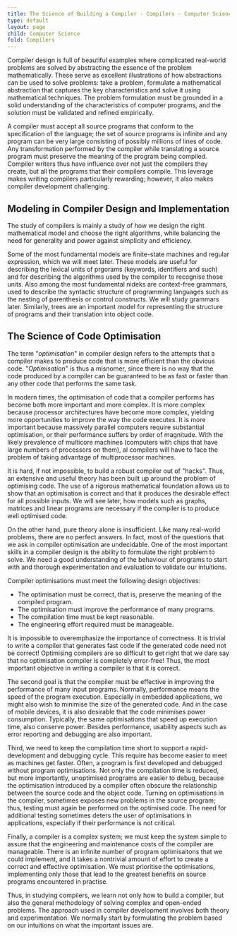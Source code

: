 ```yaml
---
title: The Science of Building a Compiler - Compilers - Computer Science
type: default
layout: page
child: Computer Science
fold: Compilers
---
```


Compiler design is full of beautiful examples where complicated real-world
problems are solved by abstracting the essence of the problem mathematically.
These serve as excellent illustrations of how abstractions can be used to solve
problems: take a problem, formulate a mathematical abstraction that captures the
key characteristics and solve it using mathematical techniques. The problem
formulation must be grounded in a solid understanding of the characteristics of
computer programs, and the solution must be validated and refined empirically.

A compiler must accept all source programs that conform to the specification of
the language; the set of source programs is infinite and any program can be very
large consisting of possibly millions of lines of code. Any transformation
performed by the compiler while translating a source program must preserve the
meaning of the program being compiled. Compiler writers thus have influence over
not just the compilers they create, but all the programs that their compilers
compile. This leverage makes writing compilers particularly rewarding; however,
it also makes compiler development challenging.

## Modeling in Compiler Design and Implementation

The study of compilers is mainly a study of how we design the right mathematical
model and choose the right algorithms, while balancing the need for generality
and power against simplicity and efficiency.

Some of the most fundamental models are finite-state machines and regular
expression, which we will meet later. These models are useful for describing the
lexical units of prgorams (keywords, identifiers and such) and for describing
the algorithms used by the compiler to recognise those units. Also among the
most fundamental nideks are context-free grammars, used to describe the
syntactic structure of programming languages such as the nesting of parenthesis
or control constructs. We will study grammars later. Similarly, trees are an
important model for representing the structure of programs and their translation
into object code.

## The Science of Code Optimisation

The term "_optimisation_" in compiler design refers to the attempts that a
compiler makes to produce code that is more efficient than the obvious code.
"_Optimisation_" is thus a misnomer, since there is no way that the code
produced by a compiler can be guaranteed to be as fast or faster than any other
code that performs the same task.

In modern times, the optimisation of code that a compiler performs has become
both more important and more complex. It is more complex because processor
architectures have become more complex, yielding more opportunities to improve
the way the code executes. It is more important because massively parallel
computers require substantial optimisation, or their performance suffers
by order of magnitude. With the likely prevalence of multicore machines
(computers with chips that have large numbers of processors on them), al
compilers will have to face the problem of taking advantage of multiprocessor
machines.

It is hard, if not impossible, to build a robust compiler out of "hacks". Thus,
an extensive and useful theory has been built up around the problem of
optimising code. The use of a rigorous mathematical foundation allows us to show
that an optimisation is correct and that it produces the desirable effect for
all possible inputs. We will see later, how models such as graphs, matrices and
linear programs are necessary if the compiler is to produce well optimised code.

On the other hand, pure theory alone is insufficient. Like many real-world
problems, there are no perfect answers. In fact, most of the questions that we
ask in compiler optimisation are undecidable. One of the most important skills
in a compiler design is the ability to formulate the right problem to solve. We
need a good understanding of the behaviour of programs to start with and
thorough experimentation and evaluation to validate our intuitions.

Compiler optimisations must meet the following design objectives:

* The optimisation must be correct, that is, preserve the meaning of the
compiled program.
* The optimisation must improve the performance of many programs.
* The compilation time must be kept reasonable.
* The engineering effort required must be manageable.

It is impossible to overemphasize the importance of correctness. It is trivial
to write a compiler that generates fast code if the generated code need not be
correct! Optimising compilers are so difficult to get right that we dare say
that no optimisation compiler is completely error-free! Thus, the most important
objective in writing a compiler is that it is correct.

The second goal is that the compiler must be effective in improving the
performance of many input programs. Normally, performance means the speed of the
program execution. Especially in embedded applications, we might also wish to
minimise the size of the generated code. And in the case of mobile devices, it
is also desirable that the code minimises power consumption. Typically, the same
optimisations that speed up execution time, also conserve power. Besides
performance, usability aspects such as error reporting and debugging are also
important.

Third, we need to keep the compilation time short to support a rapid-development
and debugging cycle. This require has become easier to meet as machines get
faster. Often, a program is first developed and debugged without program
optimisations. Not only the compilation time is reduced, but more importantly,
unoptimised programs are easier to debug, because the optimisation introduced by
a compiler often obscure the relationship between the source code and the object
code. Turning on optimisations in the compiler, sometimes exposes new problems
in the source program; thus, testing must again be performed on the optimised
code. The need for additional testing sometimes deters the user of optimisations
in applications, especially if their performance is not critical.

Finally, a compiler is a complex system; we must keep the system simple to
assure that the engineering and maintenance costs of the compiler are
manageable. There is an infinite number of program optimisaitons that we could
implement, and it takes a nontrivial amount of effort to create a correct and
effective optimisation. We must prioritise the optimisations, implementing only
those that lead to the greatest benefits on source programs encountered in
practise.

Thus, in studying compilers, we learn not only how to build a compiler, but also
the general methodology of solving complex and open-ended problems. The approach
used in compiler development involves both theory and experimentation. We
normally start by formulating the problem based on our intuitions on what the
important issues are.
